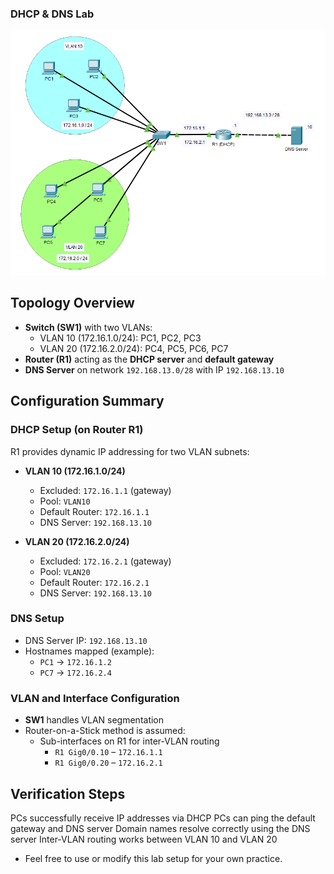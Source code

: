 ### DHCP & DNS Lab

![DHCP & DNS Topology](./Images/Topology.PNG)

## Topology Overview

- **Switch (SW1)** with two VLANs:
  - VLAN 10 (172.16.1.0/24): PC1, PC2, PC3
  - VLAN 20 (172.16.2.0/24): PC4, PC5, PC6, PC7
- **Router (R1)** acting as the **DHCP server** and **default gateway**
- **DNS Server** on network `192.168.13.0/28` with IP `192.168.13.10`

## Configuration Summary

### DHCP Setup (on Router R1)

R1 provides dynamic IP addressing for two VLAN subnets:

- **VLAN 10 (172.16.1.0/24)**
  - Excluded: `172.16.1.1` (gateway)
  - Pool: `VLAN10`
  - Default Router: `172.16.1.1`
  - DNS Server: `192.168.13.10`

- **VLAN 20 (172.16.2.0/24)**
  - Excluded: `172.16.2.1` (gateway)
  - Pool: `VLAN20`
  - Default Router: `172.16.2.1`
  - DNS Server: `192.168.13.10`

### DNS Setup

- DNS Server IP: `192.168.13.10`
- Hostnames mapped (example):
  - `PC1` → `172.16.1.2`
  - `PC7` → `172.16.2.4`

### VLAN and Interface Configuration

- **SW1** handles VLAN segmentation
- Router-on-a-Stick method is assumed:
  - Sub-interfaces on R1 for inter-VLAN routing
    - `R1 Gig0/0.10` – `172.16.1.1`
    - `R1 Gig0/0.20` – `172.16.2.1`

## Verification Steps

PCs successfully receive IP addresses via DHCP
PCs can ping the default gateway and DNS server
Domain names resolve correctly using the DNS server
Inter-VLAN routing works between VLAN 10 and VLAN 20


- Feel free to use or modify this lab setup for your own practice.


